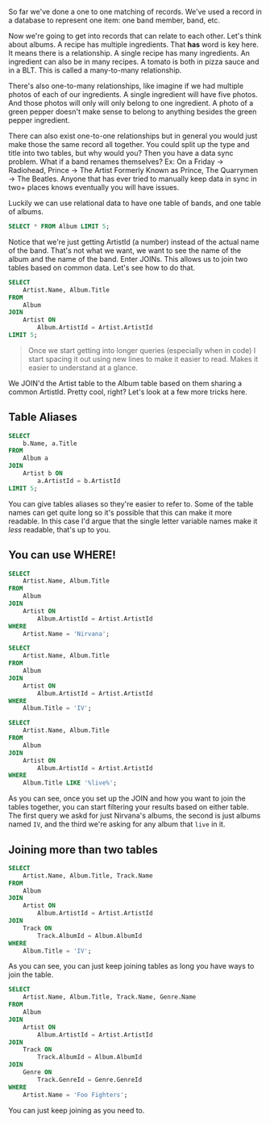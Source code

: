 So far we've done a one to one matching of records. We've used a record in a database to represent one item: one band member, band, etc.

Now we're going to get into records that can relate to each other. Let's think about albums. A recipe has multiple ingredients. That **has** word is key here. It means there is a relationship. A single recipe has many ingredients. An ingredient can also be in many recipes. A tomato is both in pizza sauce and in a BLT. This is called a many-to-many relationship.

There's also one-to-many relationships, like imagine if we had multiple photos of each of our ingredients. A single ingredient will have five photos. And those photos will only will only belong to one ingredient. A photo of a green pepper doesn't make sense to belong to anything besides the green pepper ingredient.

There can also exist one-to-one relationships but in general you would just make those the same record all together. You could split up the type and title into two tables, but why would you? Then you have a data sync problem. What if a band renames themselves? Ex: On a Friday → Radiohead, Prince → The Artist Formerly Known as Prince, The Quarrymen → The Beatles. Anyone that has ever tried to manually keep data in sync in two+ places knows eventually you will have issues.

Luckily we can use relational data to have one table of bands, and one table of albums.

```sql
SELECT * FROM Album LIMIT 5;
```

Notice that we're just getting ArtistId (a number) instead of the actual name of the band. That's not what we want, we want to see the name of the album and the name of the band. Enter JOINs. This allows us to join two tables based on common data. Let's see how to do that.

```sql
SELECT
    Artist.Name, Album.Title
FROM
    Album
JOIN
    Artist ON
        Album.ArtistId = Artist.ArtistId
LIMIT 5;
```

> Once we start getting into longer queries (especially when in code) I start spacing it out using new lines to make it easier to read. Makes it easier to understand at a glance.

We JOIN'd the Artist table to the Album table based on them sharing a common ArtistId. Pretty cool, right? Let's look at a few more tricks here.

## Table Aliases

```sql
SELECT
    b.Name, a.Title
FROM
    Album a
JOIN
    Artist b ON
        a.ArtistId = b.ArtistId
LIMIT 5;
```

You can give tables aliases so they're easier to refer to. Some of the table names can get quite long so it's possible that this can make it more readable. In this case I'd argue that the single letter variable names make it _less_ readable, that's up to you.

## You can use WHERE!

```sql
SELECT
    Artist.Name, Album.Title
FROM
    Album
JOIN
    Artist ON
        Album.ArtistId = Artist.ArtistId
WHERE
    Artist.Name = 'Nirvana';

SELECT
    Artist.Name, Album.Title
FROM
    Album
JOIN
    Artist ON
        Album.ArtistId = Artist.ArtistId
WHERE
    Album.Title = 'IV';

SELECT
    Artist.Name, Album.Title
FROM
    Album
JOIN
    Artist ON
        Album.ArtistId = Artist.ArtistId
WHERE
    Album.Title LIKE '%live%';
```

As you can see, once you set up the JOIN and how you want to join the tables together, you can start filtering your results based on either table. The first query we askd for just Nirvana's albums, the second is just albums named `IV`, and the third we're asking for any album that `live` in it.

## Joining more than two tables

```sql
SELECT
    Artist.Name, Album.Title, Track.Name
FROM
    Album
JOIN
    Artist ON
        Album.ArtistId = Artist.ArtistId
JOIN
    Track ON
        Track.AlbumId = Album.AlbumId
WHERE
    Album.Title = 'IV';
```

As you can see, you can just keep joining tables as long you have ways to join the table.

```sql
SELECT
    Artist.Name, Album.Title, Track.Name, Genre.Name
FROM
    Album
JOIN
    Artist ON
        Album.ArtistId = Artist.ArtistId
JOIN
    Track ON
        Track.AlbumId = Album.AlbumId
JOIN
    Genre ON
        Track.GenreId = Genre.GenreId
WHERE
    Artist.Name = 'Foo Fighters';
```

You can just keep joining as you need to.
